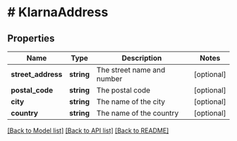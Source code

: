 # # KlarnaAddress

## Properties

Name | Type | Description | Notes
------------ | ------------- | ------------- | -------------
**street_address** | **string** | The street name and number | [optional]
**postal_code** | **string** | The postal code | [optional]
**city** | **string** | The name of the city | [optional]
**country** | **string** | The name of the country | [optional]

[[Back to Model list]](../../README.md#models) [[Back to API list]](../../README.md#endpoints) [[Back to README]](../../README.md)
